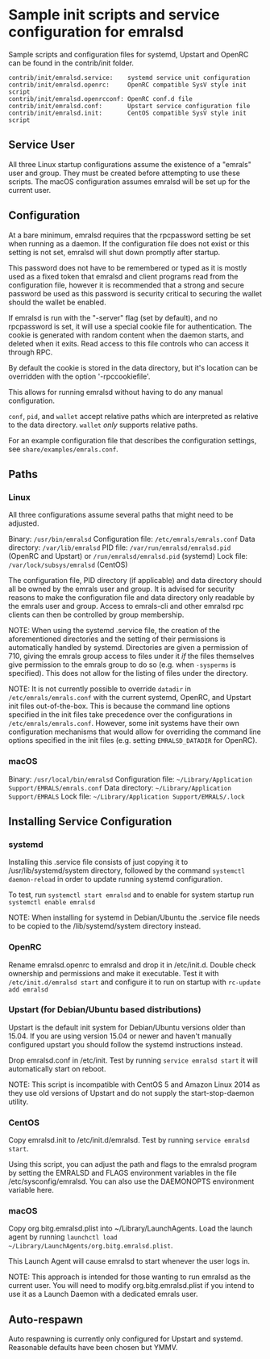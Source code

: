 Sample init scripts and service configuration for emralsd
==========================================================

Sample scripts and configuration files for systemd, Upstart and OpenRC
can be found in the contrib/init folder.

    contrib/init/emralsd.service:    systemd service unit configuration
    contrib/init/emralsd.openrc:     OpenRC compatible SysV style init script
    contrib/init/emralsd.openrcconf: OpenRC conf.d file
    contrib/init/emralsd.conf:       Upstart service configuration file
    contrib/init/emralsd.init:       CentOS compatible SysV style init script

Service User
---------------------------------

All three Linux startup configurations assume the existence of a "emrals" user
and group.  They must be created before attempting to use these scripts.
The macOS configuration assumes emralsd will be set up for the current user.

Configuration
---------------------------------

At a bare minimum, emralsd requires that the rpcpassword setting be set
when running as a daemon.  If the configuration file does not exist or this
setting is not set, emralsd will shut down promptly after startup.

This password does not have to be remembered or typed as it is mostly used
as a fixed token that emralsd and client programs read from the configuration
file, however it is recommended that a strong and secure password be used
as this password is security critical to securing the wallet should the
wallet be enabled.

If emralsd is run with the "-server" flag (set by default), and no rpcpassword is set,
it will use a special cookie file for authentication. The cookie is generated with random
content when the daemon starts, and deleted when it exits. Read access to this file
controls who can access it through RPC.

By default the cookie is stored in the data directory, but it's location can be overridden
with the option '-rpccookiefile'.

This allows for running emralsd without having to do any manual configuration.

`conf`, `pid`, and `wallet` accept relative paths which are interpreted as
relative to the data directory. `wallet` *only* supports relative paths.

For an example configuration file that describes the configuration settings,
see `share/examples/emrals.conf`.

Paths
---------------------------------

### Linux

All three configurations assume several paths that might need to be adjusted.

Binary:              `/usr/bin/emralsd`
Configuration file:  `/etc/emrals/emrals.conf`
Data directory:      `/var/lib/emralsd`
PID file:            `/var/run/emralsd/emralsd.pid` (OpenRC and Upstart) or `/run/emralsd/emralsd.pid` (systemd)
Lock file:           `/var/lock/subsys/emralsd` (CentOS)

The configuration file, PID directory (if applicable) and data directory
should all be owned by the emrals user and group.  It is advised for security
reasons to make the configuration file and data directory only readable by the
emrals user and group.  Access to emrals-cli and other emralsd rpc clients
can then be controlled by group membership.

NOTE: When using the systemd .service file, the creation of the aforementioned
directories and the setting of their permissions is automatically handled by
systemd. Directories are given a permission of 710, giving the emrals group
access to files under it _if_ the files themselves give permission to the
emrals group to do so (e.g. when `-sysperms` is specified). This does not allow
for the listing of files under the directory.

NOTE: It is not currently possible to override `datadir` in
`/etc/emrals/emrals.conf` with the current systemd, OpenRC, and Upstart init
files out-of-the-box. This is because the command line options specified in the
init files take precedence over the configurations in
`/etc/emrals/emrals.conf`. However, some init systems have their own
configuration mechanisms that would allow for overriding the command line
options specified in the init files (e.g. setting `EMRALSD_DATADIR` for
OpenRC).

### macOS

Binary:              `/usr/local/bin/emralsd`
Configuration file:  `~/Library/Application Support/EMRALS/emrals.conf`
Data directory:      `~/Library/Application Support/EMRALS`
Lock file:           `~/Library/Application Support/EMRALS/.lock`

Installing Service Configuration
-----------------------------------

### systemd

Installing this .service file consists of just copying it to
/usr/lib/systemd/system directory, followed by the command
`systemctl daemon-reload` in order to update running systemd configuration.

To test, run `systemctl start emralsd` and to enable for system startup run
`systemctl enable emralsd`

NOTE: When installing for systemd in Debian/Ubuntu the .service file needs to be copied to the /lib/systemd/system directory instead.

### OpenRC

Rename emralsd.openrc to emralsd and drop it in /etc/init.d.  Double
check ownership and permissions and make it executable.  Test it with
`/etc/init.d/emralsd start` and configure it to run on startup with
`rc-update add emralsd`

### Upstart (for Debian/Ubuntu based distributions)

Upstart is the default init system for Debian/Ubuntu versions older than 15.04. If you are using version 15.04 or newer and haven't manually configured upstart you should follow the systemd instructions instead.

Drop emralsd.conf in /etc/init.  Test by running `service emralsd start`
it will automatically start on reboot.

NOTE: This script is incompatible with CentOS 5 and Amazon Linux 2014 as they
use old versions of Upstart and do not supply the start-stop-daemon utility.

### CentOS

Copy emralsd.init to /etc/init.d/emralsd. Test by running `service emralsd start`.

Using this script, you can adjust the path and flags to the emralsd program by
setting the EMRALSD and FLAGS environment variables in the file
/etc/sysconfig/emralsd. You can also use the DAEMONOPTS environment variable here.

### macOS

Copy org.bitg.emralsd.plist into ~/Library/LaunchAgents. Load the launch agent by
running `launchctl load ~/Library/LaunchAgents/org.bitg.emralsd.plist`.

This Launch Agent will cause emralsd to start whenever the user logs in.

NOTE: This approach is intended for those wanting to run emralsd as the current user.
You will need to modify org.bitg.emralsd.plist if you intend to use it as a
Launch Daemon with a dedicated emrals user.

Auto-respawn
-----------------------------------

Auto respawning is currently only configured for Upstart and systemd.
Reasonable defaults have been chosen but YMMV.

